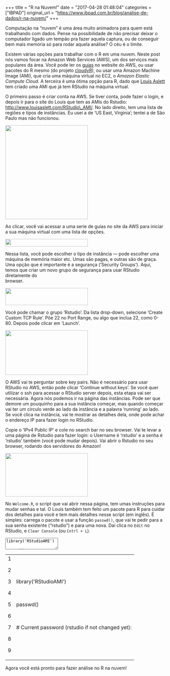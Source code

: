 +++
title = "R na Nuvem!"
date = "2017-04-28 01:48:04"
categories = ["IBPAD"]
original_url = "https://www.ibpad.com.br/blog/analise-de-dados/r-na-nuvem/"
+++

<p>
Computação na “nuvem” é uma área muito animadora para quem está
trabalhando com dados. Pense na possibilidade de não precisar deixar o
computador ligado um tempão pra fazer aquela captura, ou de conseguir
bem mais memória só para rodar aquela análise? O céu é o limite.
</p>
<p>
Existem várias opções para trabalhar com o R em uma nuvem. Neste post
nós vamos focar na Amazon Web Services (AWS), um dos serviços mais
populares da área. Você pode ler os
<a href="https://aws.amazon.com/blogs/big-data/running-r-on-aws/">guias</a>
no website do AWS, ou usar pacotes do R mesmo (do projeto
<a href="https://cloudyr.github.io/">cloudyR</a>), ou usar uma Amazon
Machine Image (AMI), que cria uma máquina virtual no EC2, o <em>Amazon
Elastic Compute Cloud</em>. A terceira é uma ótima opção para R, dado
que <a href="http://www.louisaslett.com/">Louis Aslett</a> tem criado
uma AMI que já tem RStudio na máquina virtual.
</p>
<p>
O primeiro passo é criar conta na AWS. Se tiver conta, pode fazer o
login, e depois ir para o site do Louis que tem as AMIs do Rstudio:
<a href="http://www.louisaslett.com/RStudio_AMI/">http://www.louisaslett.com/RStudio\_AMI/</a>.
No lado direito, tem uma lista de regiões e tipos de instâncias. Eu usei
a de ‘US East, Virginia’; tentei a de São Paulo mas não funcionou.
</p>
<p>
<img class="alignnone size-medium wp-image-4890" src="https://www.ibpad.com.br/wp-content/uploads/2017/03/louis-260x295.png" alt="" width="260" height="295" srcset="https://www.ibpad.com.br/wp-content/uploads/2017/03/louis-260x295.png 260w, https://www.ibpad.com.br/wp-content/uploads/2017/03/louis-88x100.png 88w, https://www.ibpad.com.br/wp-content/uploads/2017/03/louis-80x90.png 80w, https://www.ibpad.com.br/wp-content/uploads/2017/03/louis.png 505w" sizes="(max-width: 260px) 100vw, 260px">
</p>
<p>
Ao clicar, você vai acessar a uma serie de guias no site da AWS para
iniciar a sua máquina virtual com uma lista de opções.
</p>
<p>
<img class="alignnone size-medium wp-image-4893" src="https://www.ibpad.com.br/wp-content/uploads/2017/03/sec_group-260x24.png" alt="" width="260" height="24" srcset="https://www.ibpad.com.br/wp-content/uploads/2017/03/sec_group-260x24.png 260w, https://www.ibpad.com.br/wp-content/uploads/2017/03/sec_group-100x9.png 100w, https://www.ibpad.com.br/wp-content/uploads/2017/03/sec_group.png 671w" sizes="(max-width: 260px) 100vw, 260px">
</p>
<p>
Nessa lista, você pode escolher o tipo de instância — pode escolher uma
máquina de memória maior etc. Umas são pagas, e outras são de graça. Uma
opção que é importante é a segurança (‘Security Groups’). Aqui, temos
que criar um novo grupo de segurança para usar RStudio diretamente
do<br> browser.
</p>
<p>
<img class="alignnone size-medium wp-image-4894" src="https://www.ibpad.com.br/wp-content/uploads/2017/03/tcp-260x54.png" alt="" width="260" height="54" srcset="https://www.ibpad.com.br/wp-content/uploads/2017/03/tcp-260x54.png 260w, https://www.ibpad.com.br/wp-content/uploads/2017/03/tcp-768x159.png 768w, https://www.ibpad.com.br/wp-content/uploads/2017/03/tcp-1024x212.png 1024w, https://www.ibpad.com.br/wp-content/uploads/2017/03/tcp-100x21.png 100w, https://www.ibpad.com.br/wp-content/uploads/2017/03/tcp.png 1253w" sizes="(max-width: 260px) 100vw, 260px">
</p>
<p>
Você pode chamar o grupo ‘Rstudio’. Da lista drop-down, selecione
‘Create Custom TCP Rule’. Põe 22 no Port Range, ou algo que inclua 22,
como 0-80. Depois pode clicar em ‘Launch’.
</p>
<p>
<img class="alignnone size-medium wp-image-4892" src="https://www.ibpad.com.br/wp-content/uploads/2017/03/keys-260x140.png" alt="" width="260" height="140" srcset="https://www.ibpad.com.br/wp-content/uploads/2017/03/keys-260x140.png 260w, https://www.ibpad.com.br/wp-content/uploads/2017/03/keys-100x54.png 100w, https://www.ibpad.com.br/wp-content/uploads/2017/03/keys.png 695w" sizes="(max-width: 260px) 100vw, 260px">
</p>
<p>
O AWS vai te perguntar sobre key pairs. Não é necessário para usar
RStudio no AWS, então pode clicar ‘Continue without keys’. Se você quer
utilizar o ssh para acessar o RStudio server depois, esta etapa vai ser
necessária. Agora nós podemos ir na página das instâncias. Pode ser que
demore um pouquinho para a sua instância começar, mas quando começar vai
ter um circulo verde ao lado da instância e a palavra ‘running’ ao lado.
Se você clica na instância, vai te mostrar as detalhes dela, onde pode
achar o endereço IP para fazer login no RStudio.
</p>
<p>
Copie o ‘IPv4 Public IP’ e cole no search bar no seu browser. Vai te
levar a uma página de Rstudio para fazer login: o Username é ‘rstudio’ e
a senha é ‘rstudio’ também (você pode mudar depois). Vai abrir o Rstudio
no seu browser, rodando dos servidores do Amazon!
</p>
<p>
<img class="alignnone size-medium wp-image-4891" src="https://www.ibpad.com.br/wp-content/uploads/2017/03/Rstudio-260x136.png" alt="" width="260" height="136" srcset="https://www.ibpad.com.br/wp-content/uploads/2017/03/Rstudio-260x136.png 260w, https://www.ibpad.com.br/wp-content/uploads/2017/03/Rstudio-768x402.png 768w, https://www.ibpad.com.br/wp-content/uploads/2017/03/Rstudio-1024x536.png 1024w, https://www.ibpad.com.br/wp-content/uploads/2017/03/Rstudio-100x52.png 100w, https://www.ibpad.com.br/wp-content/uploads/2017/03/Rstudio.png 1262w" sizes="(max-width: 260px) 100vw, 260px">
</p>
<p>
No <code>Welcome.R</code>, o script que vai abrir nessa página, tem umas
instruções para mudar senhas e tal. O Louis também tem feito um pacote
para R para cuidar dos detalhes para você e tem mais detalhes nesse
script (em inglês). É simples: carrega o pacote e usar a função
<code>passwd()</code>, que vai te pedir para a sua senha existente
(“rstudio”) e para uma nova. Daí clica no <code>Edit</code> no RStudio,
e <code>Clear Console</code> (ou <code>Cntrl + L</code>).
</p>
<span class="crayon-title"></span>

<textarea wrap="soft" class="crayon-plain print-no" data-settings="dblclick" readonly style="-moz-tab-size:4; -o-tab-size:4; -webkit-tab-size:4; tab-size:4; font-size: 12px !important; line-height: 15px !important;">
library('RStudioAMI')

passwd()

Current password (rstudio if not changed yet):
==============================================

</textarea>

<table class="crayon-table">
<tr class="crayon-row">
<td class="crayon-nums " data-settings="show">
1

2

3

4

5

6

7

8

9

</td>
<td class="crayon-code">
 

 

<span class="crayon-e">library</span><span
class="crayon-sy">(</span><span
class="crayon-s">'RStudioAMI'</span><span class="crayon-sy">)</span>

 

<span class="crayon-e">passwd</span><span
class="crayon-sy">(</span><span class="crayon-sy">)</span>

 

<span class="crayon-p">\# Current password (rstudio if not changed yet):
</span>

 

 

</td>
</tr>
</table>

<p>
Agora você está pronto para fazer análise no R na nuvem!
</p>

